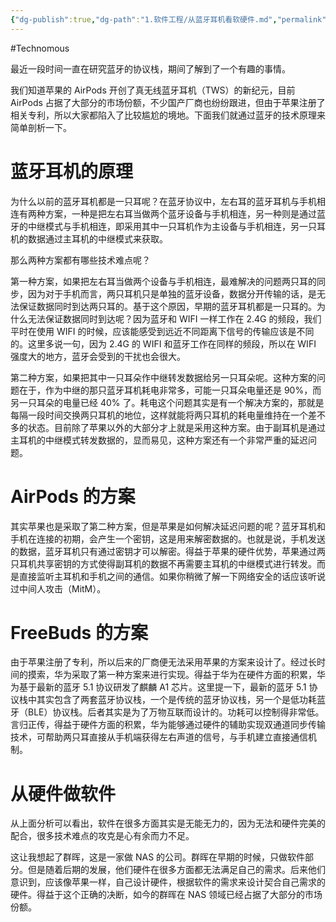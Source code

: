 ```yaml
---
{"dg-publish":true,"dg-path":"1.软件工程/从蓝牙耳机看软硬件.md","permalink":"/1.软件工程/从蓝牙耳机看软硬件/","created":"2020-10-26T13:07:31.000+08:00","updated":"2024-05-23T12:13:57.000+08:00"}
---
```


#Technomous

最近一段时间一直在研究蓝牙的协议栈，期间了解到了一个有趣的事情。

我们知道苹果的 AirPods 开创了真无线蓝牙耳机（TWS）的新纪元，目前 AirPods 占据了大部分的市场份额，不少国产厂商也纷纷跟进，但由于苹果注册了相关专利，所以大家都陷入了比较尴尬的境地。下面我们就通过蓝牙的技术原理来简单剖析一下。

# 蓝牙耳机的原理

为什么以前的蓝牙耳机都是一只耳呢？在蓝牙协议中，左右耳的蓝牙耳机与手机相连有两种方案，一种是把左右耳当做两个蓝牙设备与手机相连，另一种则是通过蓝牙的中继模式与手机相连，即采用其中一只耳机作为主设备与手机相连，另一只耳机的数据通过主耳机的中继模式来获取。

那么两种方案都有哪些技术难点呢？

第一种方案，如果把左右耳当做两个设备与手机相连，最难解决的问题两只耳的同步，因为对于手机而言，两只耳机只是单独的蓝牙设备，数据分开传输的话，是无法保证数据同时到达两只耳的。基于这个原因，早期的蓝牙耳机都是一只耳的。为什么无法保证数据同时到达呢？因为蓝牙和 WIFI 一样工作在 2.4G 的频段，我们平时在使用 WIFI 的时候，应该能感受到远近不同距离下信号的传输应该是不同的。这里多说一句，因为 2.4G 的 WIFI 和蓝牙工作在同样的频段，所以在 WIFI 强度大的地方，蓝牙会受到的干扰也会很大。  

第二种方案，如果把其中一只耳朵作中继转发数据给另一只耳朵呢。这种方案的问题在于，作为中继的那只蓝牙耳机耗电非常多，可能一只耳朵电量还是 90%，而另一只耳朵的电量已经 40% 了。耗电这个问题其实是有一个解决方案的，那就是每隔一段时间交换两只耳机的地位，这样就能将两只耳机的耗电量维持在一个差不多的状态。目前除了苹果以外的大部分才上就是采用这种方案。由于副耳机是通过主耳机的中继模式转发数据的，显而易见，这种方案还有一个非常严重的延迟问题。

# AirPods 的方案

其实苹果也是采取了第二种方案，但是苹果是如何解决延迟问题的呢？蓝牙耳机和手机在连接的初期，会产生一个密钥，这是用来解密数据的。也就是说，手机发送的数据，蓝牙耳机只有通过密钥才可以解密。得益于苹果的硬件优势，苹果通过两只耳机共享密钥的方式使得副耳机的数据不再需要主耳机的中继模式进行转发。而是直接监听主耳机和手机之间的通信。如果你稍微了解一下网络安全的话应该听说过中间人攻击（MitM）。

# FreeBuds 的方案

由于苹果注册了专利，所以后来的厂商便无法采用苹果的方案来设计了。经过长时间的摸索，华为采取了第一种方案来进行实现。得益于华为在硬件方面的积累，华为基于最新的蓝牙 5.1 协议研发了麒麟 A1 芯片。这里提一下，最新的蓝牙 5.1 协议栈中其实包含了两套蓝牙协议栈，一个是传统的蓝牙协议栈，另一个是低功耗蓝牙（BLE）协议栈。后者其实是为了万物互联而设计的。功耗可以控制得非常低。言归正传，得益于硬件方面的积累，华为能够通过硬件的辅助实现双通道同步传输技术，可帮助两只耳直接从手机端获得左右声道的信号，与手机建立直接通信机制。

# 从硬件做软件

从上面分析可以看出，软件在很多方面其实是无能无力的，因为无法和硬件完美的配合，很多技术难点的攻克是心有余而力不足。  

这让我想起了群晖，这是一家做 NAS 的公司。群晖在早期的时候，只做软件部分。但是随着后期的发展，他们硬件在很多方面都无法满足自己的需求。后来他们意识到，应该像苹果一样，自己设计硬件，根据软件的需求来设计契合自己需求的硬件。得益于这个正确的决断，如今的群晖在 NAS 领域已经占据了大部分的市场份额。